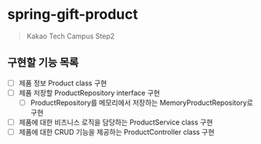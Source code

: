 # spring-gift-product
> Kakao Tech Campus Step2

## 구현할 기능 목록
- [ ] 제품 정보 Product class 구현
- [ ] 제품 저장할 ProductRepository interface 구현
  - [ ] ProductRepository를 메모리에서 저장하는 MemoryProductRepository로 구현
- [ ] 제품에 대한 비즈니스 로직을 담당하는 ProductService class 구현
- [ ] 제품에 대한 CRUD 기능을 제공하는 ProductController class 구현